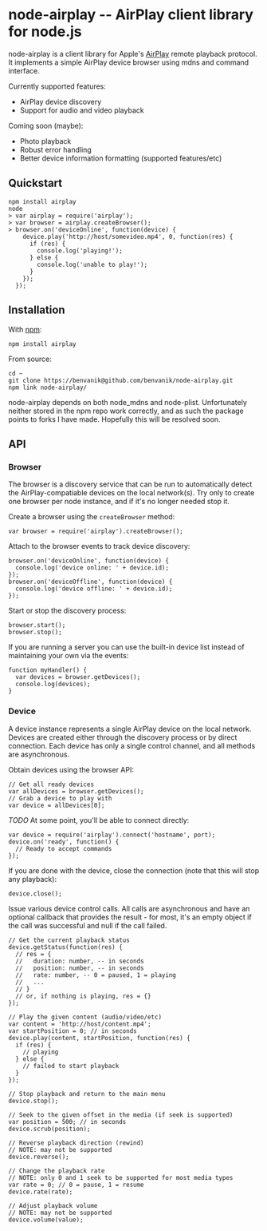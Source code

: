 node-airplay -- AirPlay client library for node.js
====================================

node-airplay is a client library for Apple's
[AirPlay](http://en.wikipedia.org/wiki/AirPlay) remote playback protocol.
It implements a simple AirPlay device browser using mdns and command interface.

Currently supported features:
* AirPlay device discovery
* Support for audio and video playback

Coming soon (maybe):
* Photo playback
* Robust error handling
* Better device information formatting (supported features/etc)

## Quickstart

    npm install airplay
    node
    > var airplay = require('airplay');
    > var browser = airplay.createBrowser();
    > browser.on('deviceOnline', function(device) {
        device.play('http://host/somevideo.mp4', 0, function(res) {
          if (res) {
            console.log('playing!');
          } else {
            console.log('unable to play!');
          }
        });
      });

## Installation

With [npm](http://npmjs.org):

    npm install airplay

From source:

    cd ~
    git clone https://benvanik@github.com/benvanik/node-airplay.git
    npm link node-airplay/

node-airplay depends on both node_mdns and node-plist. Unfortunately neither
stored in the npm repo work correctly, and as such the package points to forks
I have made. Hopefully this will be resolved soon.

## API

### Browser

The browser is a discovery service that can be run to automatically detect the
AirPlay-compatiable devices on the local network(s). Try only to create one
browser per node instance, and if it's no longer needed stop it.

Create a browser using the `createBrowser` method:

    var browser = require('airplay').createBrowser();

Attach to the browser events to track device discovery:

    browser.on('deviceOnline', function(device) {
      console.log('device online: ' + device.id);
    });
    browser.on('deviceOffline', function(device) {
      console.log('device offline: ' + device.id);
    });

Start or stop the discovery process:

    browser.start();
    browser.stop();

If you are running a server you can use the built-in device list instead of
maintaining your own via the events:

    function myHandler() {
      var devices = browser.getDevices();
      console.log(devices);
    }

### Device

A device instance represents a single AirPlay device on the local network.
Devices are created either through the discovery process or by direct
connection. Each device has only a single control channel, and all methods are
asynchronous.

Obtain devices using the browser API:

    // Get all ready devices
    var allDevices = browser.getDevices();
    // Grab a device to play with
    var device = allDevices[0];

*TODO* At some point, you'll be able to connect directly:

    var device = require('airplay').connect('hostname', port);
    device.on('ready', function() {
      // Ready to accept commands
    });

If you are done with the device, close the connection (note that this will stop
any playback):

    device.close();

Issue various device control calls. All calls are asynchronous and have an
optional callback that provides the result - for most, it's an empty object if
the call was successful and null if the call failed.

    // Get the current playback status
    device.getStatus(function(res) {
      // res = {
      //   duration: number, -- in seconds
      //   position: number, -- in seconds
      //   rate: number, -- 0 = paused, 1 = playing
      //   ...
      // }
      // or, if nothing is playing, res = {}
    });

    // Play the given content (audio/video/etc)
    var content = 'http://host/content.mp4';
    var startPosition = 0; // in seconds
    device.play(content, startPosition, function(res) {
      if (res) {
        // playing
      } else {
        // failed to start playback
      }
    });

    // Stop playback and return to the main menu
    device.stop();

    // Seek to the given offset in the media (if seek is supported)
    var position = 500; // in seconds
    device.scrub(position);

    // Reverse playback direction (rewind)
    // NOTE: may not be supported
    device.reverse();

    // Change the playback rate
    // NOTE: only 0 and 1 seek to be supported for most media types
    var rate = 0; // 0 = pause, 1 = resume
    device.rate(rate);

    // Adjust playback volume
    // NOTE: may not be supported
    device.volume(value);
